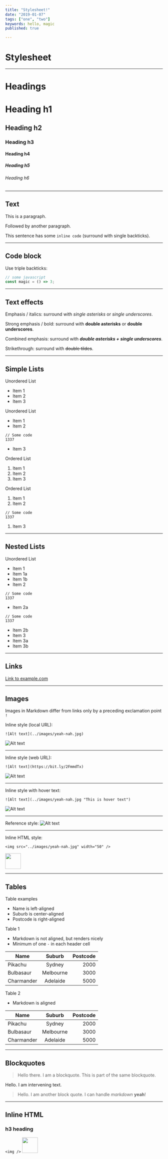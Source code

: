```yaml
---
title: "Stylesheet!"
date: "2019-01-07"
tags: ["one", "two"]
keywords: hello, magic
published: true

---
```


# Stylesheet

------------------------------------------------------------

# Headings

# Heading h1
## Heading h2
### Heading h3
#### Heading h4
##### Heading h5
###### Heading h6

----
## Text
This is a paragraph.

Followed by another paragraph.

This sentence has some `inline code` (surround with single backticks).

----
## Code block
Use triple backticks:
```js
// some javascript
const magic = () => 3;
```

------------------------------------------------------------
## Text effects

Emphasis / italics: surround with *single asterisks* or _single underscores_.

Strong emphasis / bold: surround with **double asterisks** or __double underscores__.

Combined emphasis: surround with **_double asterisks + single underscores_**.

Strikethrough: surround with ~~double tildes~~.

------------------------------------------------------------
## Simple Lists

Unordered List
- Item 1
- Item 2
- Item 3

Unordered List
- Item 1
- Item 2
```
// Some code
1337
```
- Item 3

Ordered List
1. Item 1
1. Item 2
1. Item 3

Ordered List
1. Item 1
1. Item 2
```
// Some code
1337
```
1. Item 3

------------------------------------------------------------
## Nested Lists

Unordered List
- Item 1
- Item 1a
- Item 1b
- Item 2
```
// Some code
1337
```
- Item 2a
```
// Some code
1337
```
- Item 2b
- Item 3
- Item 3a
- Item 3b

------------------------------------------------------------
## Links
[Link to example.com](http://example.com)

------------------------------------------------------------
## Images

Images in Markdown differ from links only by a preceding exclamation point `!`


Inline style (local URL):
```
![Alt text](../images/yeah-nah.jpg)
```
![Alt text](../images/yeah-nah.jpg)

------------------------------------------------------------

Inline style (web URL):
```
![Alt text](https://bit.ly/2FmmdTx)
```

![Alt text](https://i.ytimg.com/vi/uuc9frxacfE/maxresdefault.jpg)

------------------------------------------------------------
Inline style with hover text:
```
![Alt text](../images/yeah-nah.jpg "This is hover text")
```
![Alt text](../images/yeah-nah.jpg "This is hover text")

------------------------------------------------------------
Reference style:
![Alt text][yeah-nah]

[yeah-nah]: /src/images/yeah-nah.jpg "This is hover text"

------------------------------------------------------------
Inline HTML style:
```
<img src="../images/yeah-nah.jpg" width="50" />
```
<img src="../images/yeah-nah.jpg" width="50" />

------------------------------------------------------------
## Tables

Table examples
- Name is left-aligned
- Suburb is center-aligned
- Postcode is right-aligned

Table 1
- Markdown is not aligned, but renders nicely
- Minimum of one `-` in each header cell

| Name | Suburb | Postcode |
| - | :-: | -: |
| Pikachu | Sydney | 2000 |
| Bulbasaur | Melbourne | 3000 |
| Charmander | Adelaide | 5000 |


Table 2
- Markdown is aligned

| Name       | Suburb      | Postcode |
| ---------- | :---------: | -------: |
| Pikachu    | Sydney      | 2000     |
| Bulbasaur  | Melbourne   | 3000     |
| Charmander | Adelaide    | 5000     |

------------------------------------------------------------
## Blockquotes

> Hello there. I am a blockquote.
> This is part of the same blockquote.

Hello. I am intervening text.

> Hello. I am another block quote.
> I can handle _markdown_ **yeah**!

------------------------------------------------------------
## Inline HTML

<h3>h3 heading</h3>

`<img />` <img src="../images/yeah-nah.jpg" width="50" />

